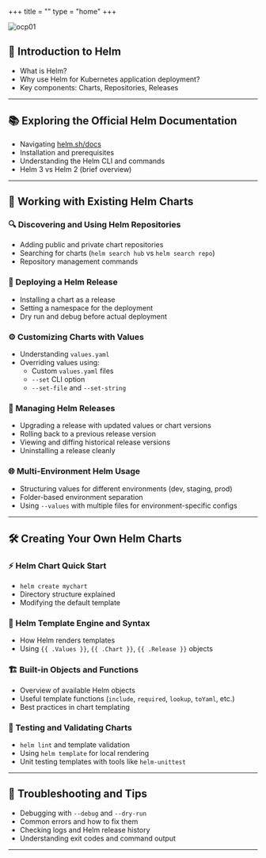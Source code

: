 +++
title = ""
type = "home"
+++


![ocp01](/images/helm.png)


## 📌 Introduction to Helm

- What is Helm?
- Why use Helm for Kubernetes application deployment?
- Key components: Charts, Repositories, Releases

---

## 📚 Exploring the Official Helm Documentation

- Navigating [helm.sh/docs](https://helm.sh/docs/)
- Installation and prerequisites
- Understanding the Helm CLI and commands
- Helm 3 vs Helm 2 (brief overview)

---

## 🧩 Working with Existing Helm Charts

### 🔍 Discovering and Using Helm Repositories

- Adding public and private chart repositories
- Searching for charts (`helm search hub` vs `helm search repo`)
- Repository management commands

### 🚀 Deploying a Helm Release

- Installing a chart as a release
- Setting a namespace for the deployment
- Dry run and debug before actual deployment

### ⚙️ Customizing Charts with Values

- Understanding `values.yaml`
- Overriding values using:
  - Custom `values.yaml` files
  - `--set` CLI option
  - `--set-file` and `--set-string`

### 🔁 Managing Helm Releases

- Upgrading a release with updated values or chart versions
- Rolling back to a previous release version
- Viewing and diffing historical release versions
- Uninstalling a release cleanly

### 🌐 Multi-Environment Helm Usage

- Structuring values for different environments (dev, staging, prod)
- Folder-based environment separation
- Using `--values` with multiple files for environment-specific configs

---

## 🛠️ Creating Your Own Helm Charts

### ⚡ Helm Chart Quick Start

- `helm create mychart`
- Directory structure explained
- Modifying the default template

### 🧬 Helm Template Engine and Syntax

- How Helm renders templates
- Using `{{ .Values }}`, `{{ .Chart }}`, `{{ .Release }}` objects

### 🏗 Built-in Objects and Functions

- Overview of available Helm objects
- Useful template functions (`include`, `required`, `lookup`, `toYaml`, etc.)
- Best practices in chart templating

### 🧪 Testing and Validating Charts

- `helm lint` and template validation
- Using `helm template` for local rendering
- Unit testing templates with tools like `helm-unittest`

---

## 🧰 Troubleshooting and Tips

- Debugging with `--debug` and `--dry-run`
- Common errors and how to fix them
- Checking logs and Helm release history
- Understanding exit codes and command output

---

